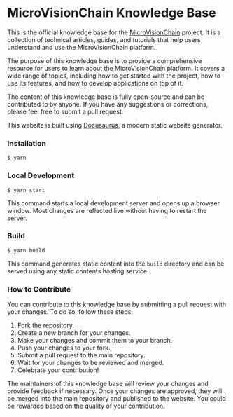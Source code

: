 # MicroVisionChain Knowledge Base

This is the official knowledge base for the [MicroVisionChain](https://www.microvisionchain.com/) project. It is a collection of technical articles, guides, and tutorials that help users understand and use the MicroVisionChain platform.

The purpose of this knowledge base is to provide a comprehensive resource for users to learn about the MicroVisionChain platform. It covers a wide range of topics, including how to get started with the project, how to use its features, and how to develop applications on top of it.

The content of this knowledge base is fully open-source and can be contributed to by anyone. If you have any suggestions or corrections, please feel free to submit a pull request.

This website is built using [Docusaurus](https://docusaurus.io/), a modern static website generator.

### Installation

```
$ yarn
```

### Local Development

```
$ yarn start
```

This command starts a local development server and opens up a browser window. Most changes are reflected live without having to restart the server.

### Build

```
$ yarn build
```

This command generates static content into the `build` directory and can be served using any static contents hosting service.


### How to Contribute

You can contribute to this knowledge base by submitting a pull request with your changes. To do so, follow these steps:

1. Fork the repository.
2. Create a new branch for your changes.
3. Make your changes and commit them to your branch.
4. Push your changes to your fork.
5. Submit a pull request to the main repository.
6. Wait for your changes to be reviewed and merged.
7. Celebrate your contribution!


The maintainers of this knowledge base will review your changes and provide feedback if necessary. Once your changes are approved, they will be merged into the main repository and published to the website. You could be rewarded based on the quality of your contribution.
